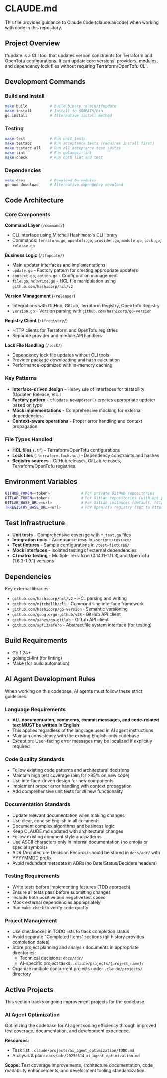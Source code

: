 # CLAUDE.md

This file provides guidance to Claude Code (claude.ai/code) when working with code in this repository.

## Project Overview

tfupdate is a CLI tool that updates version constraints for Terraform and OpenTofu configurations. It can update core versions, providers, modules, and dependency lock files without requiring Terraform/OpenTofu CLI.

## Development Commands

### Build and Install
```bash
make build          # Build binary to bin/tfupdate
make install        # Install to $GOPATH/bin
go install          # Alternative install method
```

### Testing
```bash
make test           # Run unit tests
make testacc        # Run acceptance tests (requires install first)
make testacc-all    # Run all acceptance test suites
make lint           # Run golangci-lint
make check          # Run both lint and test
```

### Dependencies
```bash
make deps           # Download Go modules
go mod download     # Alternative dependency download
```

## Code Architecture

### Core Components

**Command Layer** (`/command/`)
- CLI interface using Mitchell Hashimoto's CLI library
- Commands: `terraform.go`, `opentofu.go`, `provider.go`, `module.go`, `lock.go`, `release.go`

**Business Logic** (`/tfupdate/`)
- Main updater interfaces and implementations
- `update.go` - Factory pattern for creating appropriate updaters
- `context.go`, `option.go` - Configuration management
- `file.go`, `hclwrite.go` - HCL file manipulation using `github.com/hashicorp/hcl/v2`

**Version Management** (`/release/`)
- Integrations with GitHub, GitLab, Terraform Registry, OpenTofu Registry
- `version.go` - Version parsing with `github.com/hashicorp/go-version`

**Registry Client** (`/tfregistry/`)
- HTTP clients for Terraform and OpenTofu registries
- Separate provider and module API handlers

**Lock File Handling** (`/lock/`)
- Dependency lock file updates without CLI tools
- Provider package downloading and hash calculation
- Performance-optimized with in-memory caching

### Key Patterns

- **Interface-driven design** - Heavy use of interfaces for testability (Updater, Release, etc.)
- **Factory pattern** - `tfupdate.NewUpdater()` creates appropriate updater based on type
- **Mock implementations** - Comprehensive mocking for external dependencies
- **Context-aware operations** - Proper error handling and context propagation

### File Types Handled

- **HCL files** (`.tf`) - Terraform/OpenTofu configurations
- **Lock files** (`.terraform.lock.hcl`) - Dependency constraints and hashes
- **Registry sources** - GitHub releases, GitLab releases, Terraform/OpenTofu registries

## Environment Variables

```bash
GITHUB_TOKEN=<token>              # For private GitHub repositories
GITLAB_TOKEN=<token>              # For GitLab repositories (with api permissions)
GITLAB_BASE_URL=<url>             # For GitLab instances (default: https://gitlab.com/api/v4/)
TFREGISTRY_BASE_URL=<url>         # For OpenTofu registry (set to https://registry.opentofu.org/)
```

## Test Infrastructure

- **Unit tests** - Comprehensive coverage with `*_test.go` files
- **Integration tests** - Acceptance tests in `/scripts/testacc/`
- **Test fixtures** - Sample configurations in `/test-fixtures/`
- **Mock interfaces** - Isolated testing of external dependencies
- **CI matrix testing** - Multiple Terraform (0.14.11-1.11.3) and OpenTofu (1.6.3-1.9.1) versions

## Dependencies

Key external libraries:
- `github.com/hashicorp/hcl/v2` - HCL parsing and writing
- `github.com/mitchellh/cli` - Command-line interface framework
- `github.com/hashicorp/go-version` - Semantic versioning
- `github.com/google/go-github/v28` - GitHub API client
- `github.com/xanzy/go-gitlab` - GitLab API client
- `github.com/spf13/afero` - Abstract file system interface (for testing)

## Build Requirements

- Go 1.24+
- golangci-lint (for linting)
- Make (for build automation)

## AI Agent Development Rules

When working on this codebase, AI agents must follow these strict guidelines:

### Language Requirements
- **ALL documentation, comments, commit messages, and code-related text MUST be written in English**
- This applies regardless of the language used in AI agent instructions
- Maintain consistency with the existing English-only codebase
- Exception: User-facing error messages may be localized if explicitly required

### Code Quality Standards
- Follow existing code patterns and architectural decisions
- Maintain high test coverage (aim for >85% on new code)
- Use interface-driven design for new components
- Implement proper error handling with context propagation
- Add comprehensive unit tests for all new functionality

### Documentation Standards
- Update relevant documentation when making changes
- Use clear, concise English in all comments
- Document complex algorithms and business logic
- Keep CLAUDE.md updated with architectural changes
- Follow existing comment style and patterns
- Use ASCII characters only in internal documentation (no emojis or special symbols)
- ADR (Architecture Decision Records) should be stored in `docs/adr/` with YYYYMMDD prefix
- Avoid redundant metadata in ADRs (no Date/Status/Deciders headers)

### Testing Requirements
- Write tests before implementing features (TDD approach)
- Ensure all tests pass before submitting changes
- Include both positive and negative test cases
- Mock external dependencies appropriately
- Run `make check` to verify code quality

### Project Management
- Use checkboxes in TODO lists to track completion status
- Avoid separate "Completed Items" sections (git history provides completion dates)
- Store project planning and analysis documents in appropriate directories:
  - Technical decisions: `docs/adr/`
  - AI-specific project tasks: `.claude/projects/{project_name}/`
- Organize multiple concurrent projects under `.claude/projects/` directory

## Active Projects

This section tracks ongoing improvement projects for the codebase.

### AI Agent Optimization
Optimizing the codebase for AI agent coding efficiency through improved test coverage, documentation, and development experience.

**Resources:**
- Task list: `.claude/projects/ai_agent_optimization/TODO.md`
- Analysis & plan: `docs/adr/20250614_ai_agent_optimization.md`

**Scope:** Test coverage improvements, architecture documentation, code readability enhancements, and development tooling standardization.